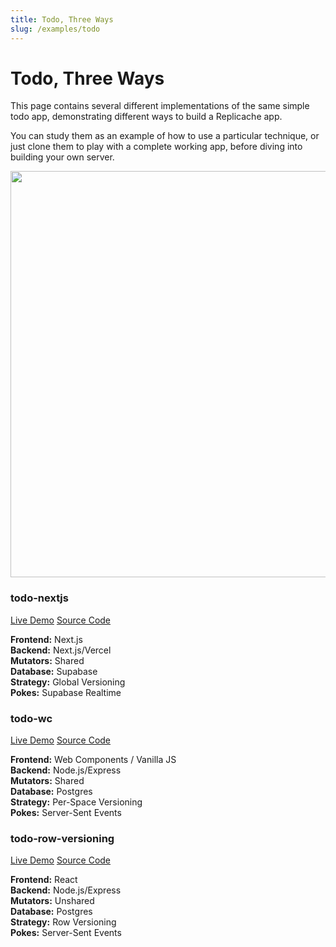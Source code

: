 ```yaml
---
title: Todo, Three Ways
slug: /examples/todo
---
```


# Todo, Three Ways

This page contains several different implementations of the same simple todo app, demonstrating different ways to build a Replicache app.

You can study them as an example of how to use a particular technique, or just clone them to play with a complete working app, before diving into building your own server.

<p>
  <img src="/img/setup/todo.webp" width="650"/>
</p>

<div style={{float:"left", width:"50%", marginTop: '2.5em', boxSizing:'border-box'}}>
  <h3>todo-nextjs</h3>
  <div style={{marginBottom: '1em'}}>
    <a style={{marginRight:'2ex'}} href="https://replicache-todo-nextjs.vercel.app/">Live Demo</a>
    <a href="https://github.com/rocicorp/todo-nextjs">Source Code</a>
  </div>
  <p>
    <b>Frontend:</b> Next.js<br/>
    <b>Backend:</b> Next.js/Vercel<br/>
    <b>Mutators:</b> Shared<br/>
    <b>Database:</b> Supabase<br/>
    <b>Strategy:</b> Global Versioning<br/>
    <b>Pokes:</b> Supabase Realtime
  </p>
</div>
<div style={{float:"left", width:"50%", marginTop: '2.5em', paddingLeft:'2ex', boxSizing:'border-box'}}>
  <h3>todo-wc</h3>
  <div style={{marginBottom: '1em'}}>
    <a style={{marginRight:'2ex'}} href="https://todo.onrender.com/">Live Demo</a>
    <a href="https://github.com/rocicorp/todo-wc">Source Code</a>
  </div>
  <p>
    <b>Frontend:</b> Web Components / Vanilla JS<br/>
    <b>Backend:</b> Node.js/Express<br/>
    <b>Mutators:</b> Shared<br/>
    <b>Database:</b> Postgres<br/>
    <b>Strategy:</b> Per-Space Versioning<br/>
    <b>Pokes:</b> Server-Sent Events
  </p>
</div>

<div style={{float:"left", clear: "left", width:"50%", boxSizing:'border-box', marginTop: '2em'}}>
  <h3>todo-row-versioning</h3>
  <div style={{marginBottom: '1em'}}>
    <a style={{marginRight:'2ex'}} href="https://todo-row-versioning.onrender.com/">Live Demo</a>
    <a href="https://github.com/rocicorp/todo-row-versioning">Source Code</a>
  </div>
  <p>
    <b>Frontend:</b> React<br/>
    <b>Backend:</b> Node.js/Express<br/>
    <b>Mutators:</b> Unshared<br/>
    <b>Database:</b> Postgres<br/>
    <b>Strategy:</b> Row Versioning<br/>
    <b>Pokes:</b> Server-Sent Events
  </p>
</div>
